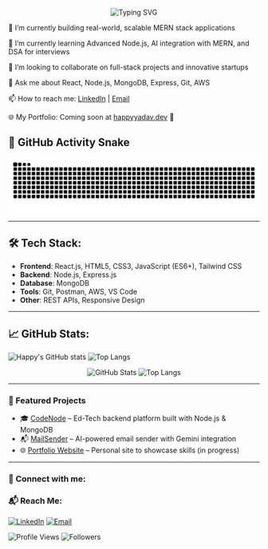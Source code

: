 <p align="center">
  <img src="https://readme-typing-svg.demolab.com?font=Fira+Code&weight=500&size=24&pause=1000&color=00F7FF&center=true&vCenter=true&width=600&lines=Hi+I'm+Happy+Yadav;MERN+Stack+Developer;AI+Enthusiast+%26+Open+Source+Lover;Building+Scalable+Full-Stack+Apps;Let’s+Innovate+Together!" alt="Typing SVG" />
</p>

🚀 I’m currently building real-world, scalable MERN stack applications

🌱 I’m currently learning Advanced Node.js, AI integration with MERN, and DSA for interviews

👯 I’m looking to collaborate on full-stack projects and innovative startups

💬 Ask me about React, Node.js, MongoDB, Express, Git, AWS

📫 How to reach me: [LinkedIn](https://www.linkedin.com/in/happyyadav/) | [Email](mailto:happy.yadav.contact@gmail.com)

🌐 My Portfolio: Coming soon at [happyyadav.dev](https://happyyadav.dev) 🚧


## 🐍 GitHub Activity Snake

![Snake animation](https://github.com/Happyyadav007/Happyyadav007/blob/output/github-contribution-grid-snake.svg)


---

## 🛠️ Tech Stack:
- **Frontend**: React.js, HTML5, CSS3, JavaScript (ES6+), Tailwind CSS
- **Backend**: Node.js, Express.js
- **Database**: MongoDB
- **Tools**: Git, Postman, AWS, VS Code
- **Other**: REST APIs, Responsive Design

---

## 📈 GitHub Stats:

![Happy's GitHub stats](https://github-readme-stats.vercel.app/api?username=Happyyadav007&show_icons=true&theme=radical)
![Top Langs](https://github-readme-stats.vercel.app/api/top-langs/?username=Happyyadav007&layout=compact&theme=radical)

<p align="center">
  <img src="https://github-readme-stats.vercel.app/api?username=Happyyadav007&show_icons=true&theme=radical" alt="GitHub Stats" height="165">
  <img src="https://github-readme-stats.vercel.app/api/top-langs/?username=Happyyadav007&layout=compact&theme=radical" alt="Top Langs" height="165">
</p>


---

### 🚀 Featured Projects

- 🎓 [CodeNode](https://github.com/Happyyadav007/CodeNode) – Ed-Tech backend platform built with Node.js & MongoDB
- 📬 [MailSender](https://github.com/Happyyadav007/Ai_powered_email_generator_app) – AI-powered email sender with Gemini integration
- 🌐 [Portfolio Website](https://github.com/Happyyadav007/PortfolioWebsite) – Personal site to showcase skills (in progress)


---

### 🔗 Connect with me:

### 📬 Reach Me:

[![LinkedIn](https://img.shields.io/badge/-Happy%20Yadav-blue?style=flat-square&logo=Linkedin&logoColor=white&link=https://linkedin.com/in/happyyadav)](https://linkedin.com/in/happyyadav)
[![Email](https://img.shields.io/badge/-happy.yadav.contact@gmail.com-c14438?style=flat-square&logo=Gmail&logoColor=white&link=mailto:happy.yadav.contact@gmail.com)](mailto:happy.yadav.contact@gmail.com)


![Profile Views](https://komarev.com/ghpvc/?username=Happyyadav007&label=Profile%20views&color=0e75b6&style=flat)
![Followers](https://img.shields.io/github/followers/Happyyadav007?label=Followers&style=social)

